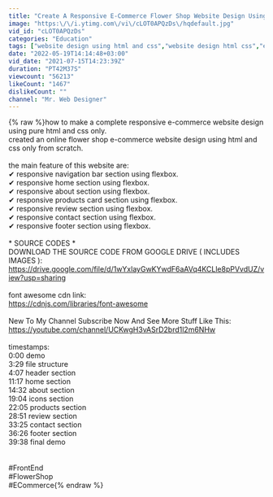 ```yaml
---
title: "Create A Responsive E-Commerce Flower Shop Website Design Using Pure HTML & CSS Only"
image: "https:\/\/i.ytimg.com\/vi\/cLOT0APQzDs\/hqdefault.jpg"
vid_id: "cLOT0APQzDs"
categories: "Education"
tags: ["website design using html and css","website design html css","ecommerce website design"]
date: "2022-05-19T14:14:48+03:00"
vid_date: "2021-07-15T14:23:39Z"
duration: "PT42M37S"
viewcount: "56213"
likeCount: "1467"
dislikeCount: ""
channel: "Mr. Web Designer"
---
```

{% raw %}how to make a complete responsive e-commerce website design using pure html and css only.<br />created an online flower shop e-commerce website design using html and css only from scratch.<br /><br />the main feature of this website are:<br />✔ responsive navigation bar section using flexbox.<br />✔ responsive home section using flexbox.<br />✔ responsive about section using flexbox.<br />✔ responsive products card section using flexbox.<br />✔ responsive review section using flexbox.<br />✔ responsive contact section using flexbox.<br />✔ responsive footer section using flexbox.<br /><br />* SOURCE CODES *<br />DOWNLOAD THE SOURCE CODE FROM GOOGLE DRIVE ( INCLUDES IMAGES ):<br /><a rel="nofollow" target="blank" href="https://drive.google.com/file/d/1wYxlayGwKYwdF6aAVq4KCLle8pPVvdUZ/view?usp=sharing">https://drive.google.com/file/d/1wYxlayGwKYwdF6aAVq4KCLle8pPVvdUZ/view?usp=sharing</a><br /><br />font awesome cdn link:<br /><a rel="nofollow" target="blank" href="https://cdnjs.com/libraries/font-awesome">https://cdnjs.com/libraries/font-awesome</a><br /><br />New To My Channel Subscribe Now And See More Stuff Like This:<br /><a rel="nofollow" target="blank" href="https://youtube.com/channel/UCKwgH3vASrD2brd1l2m6NHw">https://youtube.com/channel/UCKwgH3vASrD2brd1l2m6NHw</a><br /><br />timestamps:<br />0:00 demo<br />3:29 file structure<br />4:07 header section<br />11:17 home section<br />14:32 about section<br />19:04 icons section<br />22:05 products section<br />28:51 review section<br />33:25 contact section<br />36:26 footer section<br />39:38 final demo<br /><br /><br />#FrontEnd<br />#FlowerShop<br />#ECommerce{% endraw %}
